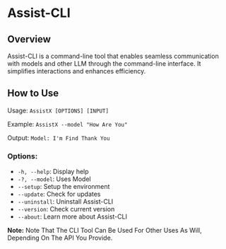 
<h1>Assist-CLI</h1>
<h2>Overview</h2>
<p>Assist-CLI is a command-line tool that enables seamless communication with models and other LLM through the command-line interface. It simplifies interactions and enhances efficiency.</p>

<h2>How to Use</h2>
<p>Usage: <code>AssistX [OPTIONS] [INPUT]</code></p>
<p>Example: <code>AssistX --model "How Are You"</code></p>
<p>Output: <code>Model: I'm Find Thank You </code></p>
<h3>Options:</h3>
<ul>
    <li><code>-h, --help</code>: Display help</li>
    <li><code>-?, --model</code>: Uses Model</li>
    <li><code>--setup</code>: Setup the environment</li>
    <li><code>--update</code>: Check for updates</li>
    <li><code>--uninstall</code>: Uninstall Assist-CLI</li>
    <li><code>--version</code>: Check current version</li>
    <li><code>--about</code>: Learn more about Assist-CLI</li>
</ul>

<p><strong>Note:</strong> Note That The CLI Tool Can Be Used For Other Uses As Will, Depending On The API You Provide.</p>

</body>
</html>
